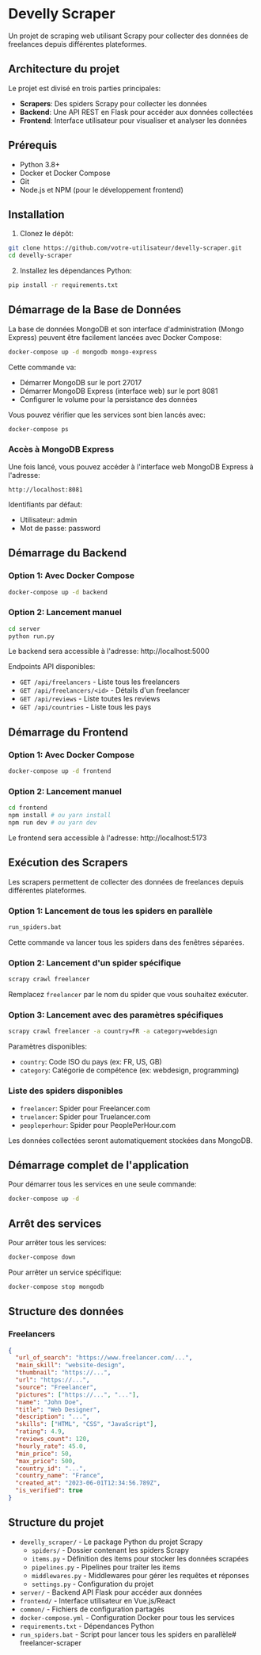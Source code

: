 # Develly Scraper

Un projet de scraping web utilisant Scrapy pour collecter des données de freelances depuis différentes plateformes.

## Architecture du projet

Le projet est divisé en trois parties principales:
- **Scrapers**: Des spiders Scrapy pour collecter les données
- **Backend**: Une API REST en Flask pour accéder aux données collectées
- **Frontend**: Interface utilisateur pour visualiser et analyser les données

## Prérequis

- Python 3.8+
- Docker et Docker Compose
- Git
- Node.js et NPM (pour le développement frontend)

## Installation

1. Clonez le dépôt:
```bash
git clone https://github.com/votre-utilisateur/develly-scraper.git
cd develly-scraper
```

2. Installez les dépendances Python:
```bash
pip install -r requirements.txt
```

## Démarrage de la Base de Données

La base de données MongoDB et son interface d'administration (Mongo Express) peuvent être facilement lancées avec Docker Compose:

```bash
docker-compose up -d mongodb mongo-express
```

Cette commande va:
- Démarrer MongoDB sur le port 27017
- Démarrer MongoDB Express (interface web) sur le port 8081
- Configurer le volume pour la persistance des données

Vous pouvez vérifier que les services sont bien lancés avec:
```bash
docker-compose ps
```

### Accès à MongoDB Express

Une fois lancé, vous pouvez accéder à l'interface web MongoDB Express à l'adresse:
```
http://localhost:8081
```

Identifiants par défaut:
- Utilisateur: admin
- Mot de passe: password

## Démarrage du Backend

### Option 1: Avec Docker Compose

```bash
docker-compose up -d backend
```

### Option 2: Lancement manuel

```bash
cd server
python run.py
```

Le backend sera accessible à l'adresse: http://localhost:5000

Endpoints API disponibles:
- `GET /api/freelancers` - Liste tous les freelancers
- `GET /api/freelancers/<id>` - Détails d'un freelancer
- `GET /api/reviews` - Liste toutes les reviews
- `GET /api/countries` - Liste tous les pays

## Démarrage du Frontend

### Option 1: Avec Docker Compose

```bash
docker-compose up -d frontend
```

### Option 2: Lancement manuel

```bash
cd frontend
npm install # ou yarn install
npm run dev # ou yarn dev
```

Le frontend sera accessible à l'adresse: http://localhost:5173

## Exécution des Scrapers

Les scrapers permettent de collecter des données de freelances depuis différentes plateformes.

### Option 1: Lancement de tous les spiders en parallèle

```bash
run_spiders.bat
```

Cette commande va lancer tous les spiders dans des fenêtres séparées.

### Option 2: Lancement d'un spider spécifique

```bash
scrapy crawl freelancer
```

Remplacez `freelancer` par le nom du spider que vous souhaitez exécuter.

### Option 3: Lancement avec des paramètres spécifiques

```bash
scrapy crawl freelancer -a country=FR -a category=webdesign
```

Paramètres disponibles:
- `country`: Code ISO du pays (ex: FR, US, GB)
- `category`: Catégorie de compétence (ex: webdesign, programming)

### Liste des spiders disponibles

- `freelancer`: Spider pour Freelancer.com
- `truelancer`: Spider pour Truelancer.com
- `peopleperhour`: Spider pour PeoplePerHour.com

Les données collectées seront automatiquement stockées dans MongoDB.

## Démarrage complet de l'application

Pour démarrer tous les services en une seule commande:

```bash
docker-compose up -d
```

## Arrêt des services

Pour arrêter tous les services:

```bash
docker-compose down
```

Pour arrêter un service spécifique:

```bash
docker-compose stop mongodb
```

## Structure des données

### Freelancers
```json
{
  "url_of_search": "https://www.freelancer.com/...",
  "main_skill": "website-design",
  "thumbnail": "https://...",
  "url": "https://...",
  "source": "Freelancer",
  "pictures": ["https://...", "..."],
  "name": "John Doe",
  "title": "Web Designer",
  "description": "...",
  "skills": ["HTML", "CSS", "JavaScript"],
  "rating": 4.9,
  "reviews_count": 120,
  "hourly_rate": 45.0,
  "min_price": 50,
  "max_price": 500,
  "country_id": "...",
  "country_name": "France",
  "created_at": "2023-06-01T12:34:56.789Z",
  "is_verified": true
}
```

## Structure du projet

- `develly_scraper/` - Le package Python du projet Scrapy
  - `spiders/` - Dossier contenant les spiders Scrapy
  - `items.py` - Définition des items pour stocker les données scrapées
  - `pipelines.py` - Pipelines pour traiter les items
  - `middlewares.py` - Middlewares pour gérer les requêtes et réponses
  - `settings.py` - Configuration du projet
- `server/` - Backend API Flask pour accéder aux données
- `frontend/` - Interface utilisateur en Vue.js/React
- `common/` - Fichiers de configuration partagés
- `docker-compose.yml` - Configuration Docker pour tous les services
- `requirements.txt` - Dépendances Python
- `run_spiders.bat` - Script pour lancer tous les spiders en parallèle#   f r e e l a n c e r - s c r a p e r  
 